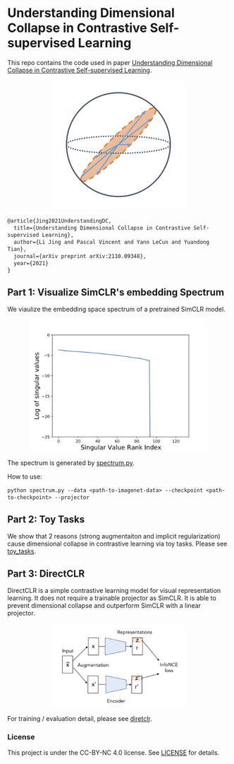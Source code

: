 # Understanding Dimensional Collapse in Contrastive Self-supervised Learning

This repo contains the code used in paper [Understanding Dimensional Collapse in Contrastive Self-supervised Learning](https://arxiv.org/abs/2110.09348).
<p align="center">
  <img width="300" alt="dim-collapse" src="figures/dimensional-collapse.png">
</p>

```
@article{Jing2021UnderstandingDC,
  title={Understanding Dimensional Collapse in Contrastive Self-supervised Learning},
  author={Li Jing and Pascal Vincent and Yann LeCun and Yuandong Tian},
  journal={arXiv preprint arXiv:2110.09348},
  year={2021}
}
```

## Part 1: Visualize SimCLR's embedding Spectrum

We viaulize the embedding space spectrum of a pretrained SimCLR model. 
<p align="center">
  <img width="400" alt="spectrum" src="figures/simclr-spectrum.png">
</p>

The spectrum is generated by [spectrum.py](spectrum.py).

How to use:
```
python spectrum.py --data <path-to-imagenet-data> --checkpoint <path-to-checkpoint> --projector
```


## Part 2: Toy Tasks

We show that 2 reasons (strong augmentaiton and implicit regularization) cause dimensional collapse in contrastive learning via toy tasks. 
Please see [toy_tasks](https://github.com/facebookresearch/directclr/tree/main/toy_task).

## Part 3: DirectCLR

DirectCLR is a simple contrastive learning model for visual representation learning. It does not require a trainable projector as SimCLR. It is able to prevent dimensional collapse and outperform SimCLR with a linear projector.

<p align="center">
  <img width="300" alt="DirectCLR" src="figures/directCLR.png">
</p>

For training / evaluation detail, please see [diretclr](https://github.com/facebookresearch/directclr/tree/main/directclr).


### License

This project is under the CC-BY-NC 4.0 license. See [LICENSE](LICENSE) for details.
